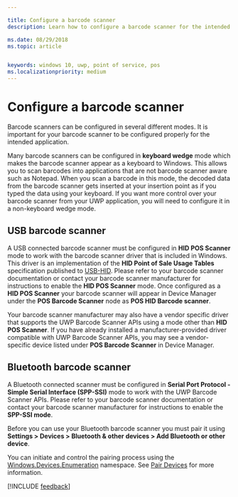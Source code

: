 ```yaml
---

title: Configure a barcode scanner
description: Learn how to configure a barcode scanner for the intended application.

ms.date: 08/29/2018
ms.topic: article


keywords: windows 10, uwp, point of service, pos
ms.localizationpriority: medium
---
```


# Configure a barcode scanner

Barcode scanners can be configured in several different modes.  It is important for your barcode scanner to be configured properly for the intended application.

Many barcode scanners can be configured in **keyboard wedge** mode which makes the barcode scanner appear as a keyboard to Windows.  This allows you to scan barcodes into applications that are not barcode scanner aware such as Notepad.  When you scan a barcode in this mode, the decoded data from the barcode scanner gets inserted at your insertion point as if you typed the data using your keyboard.  If you want more control over your barcode scanner from your UWP application, you will need to configure it in a non-keyboard wedge mode.

## USB barcode scanner
A USB connected barcode scanner must be configured in **HID POS Scanner** mode to work with the barcode scanner driver that is included in Windows. This driver is an implementation of the **HID Point of Sale Usage Tables** specification published to [USB-HID](http://www.usb.org/developers/hidpage/).  Please refer to your barcode scanner documentation or contact your barcode scanner manufacturer for instructions to enable the **HID POS Scanner** mode.  Once configured as a **HID POS Scanner** your barcode scanner will appear in Device Manager under the **POS Barcode Scanner** node as **POS HID Barcode scanner**.

Your barcode scanner manufacturer may also have a vendor specific driver that supports the UWP Barcode Scanner APIs using a mode other than **HID POS Scanner**.  If you have already installed a manufacturer-provided driver compatible with UWP Barcode Scanner APIs, you may see a vendor-specific device listed under **POS Barcode Scanner** in Device Manager.

## Bluetooth barcode scanner
A Bluetooth connected scanner must be configured in **Serial Port Protocol - Simple Serial Interface (SPP-SSI)** mode to work with the UWP Barcode Scanner APIs.  Please refer to your barcode scanner documentation or contact your barcode scanner manufacturer for instructions to enable the **SPP-SSI mode**.

Before you can use your Bluetooth barcode scanner you must pair it using **Settings > Devices > Bluetooth & other devices > Add Bluetooth or other device**.

You can initiate and control the pairing process using the [Windows.Devices.Enumeration](https://docs.microsoft.com/uwp/api/windows.devices.enumeration) namespace.  See [Pair Devices](https://docs.microsoft.com/windows/uwp/devices-sensors/pair-devices) for more information.

[!INCLUDE [feedback](./includes/pos-feedback.md)]
